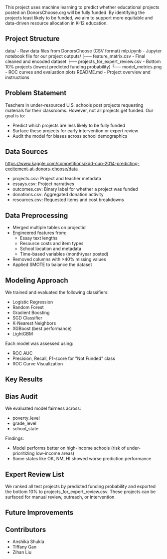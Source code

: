 This project uses machine learning to predict whether educational projects posted on DonorsChoose.org will be fully funded. By identifying the projects least likely to be funded, we aim to support more equitable and data-driven resource allocation in K-12 education.

## Project Structure

data/                  - Raw data files from DonorsChoose (CSV format)
mlp.ipynb            - Jupyter notebook file for our project
outputs/
├── feature_matrix.csv - Final cleaned and encoded dataset
├── projects_for_expert_review.csv - Bottom 10% projects (lowest predicted funding probability)
└── model_metrics.png  - ROC curves and evaluation plots
README.md              - Project overview and instructions

## Problem Statement

Teachers in under-resourced U.S. schools post projects requesting materials for their classrooms. However, not all projects get funded. Our goal is to:

- Predict which projects are less likely to be fully funded
- Surface these projects for early intervention or expert review
- Audit the model for biases across school demographics

## Data Sources
https://www.kaggle.com/competitions/kdd-cup-2014-predicting-excitement-at-donors-choose/data
- projects.csv: Project and teacher metadata
- essays.csv: Project narratives
- outcomes.csv: Binary label for whether a project was funded
- donations.csv: Aggregated donation activity
- resources.csv: Requested items and cost breakdowns

## Data Preprocessing

- Merged multiple tables on projectid
- Engineered features from:
  - Essay text lengths
  - Resource costs and item types
  - School location and metadata
  - Time-based variables (month/year posted)
- Removed columns with >40% missing values
- Applied SMOTE to balance the dataset

## Modeling Approach

We trained and evaluated the following classifiers:

- Logistic Regression
- Random Forest
- Gradient Boosting
- SGD Classifier
- K-Nearest Neighbors
- XGBoost (best performance)
- LightGBM

Each model was assessed using:
- ROC AUC
- Precision, Recall, F1-score for "Not Funded" class
- ROC Curve Visualization

## Key Results



## Bias Audit

We evaluated model fairness across:
- poverty_level
- grade_level
- school_state

Findings:
- Model performs better on high-income schools (risk of under-prioritizing low-income areas)
- Some states like OK, NM, HI showed worse prediction performance

## Expert Review List

We ranked all test projects by predicted funding probability and exported the bottom 10% to projects_for_expert_review.csv. These projects can be surfaced for manual review, outreach, or intervention.

## Future Improvements



## Contributors

- Anshika Shukla
- Tiffany Gan
- Zihan Liu